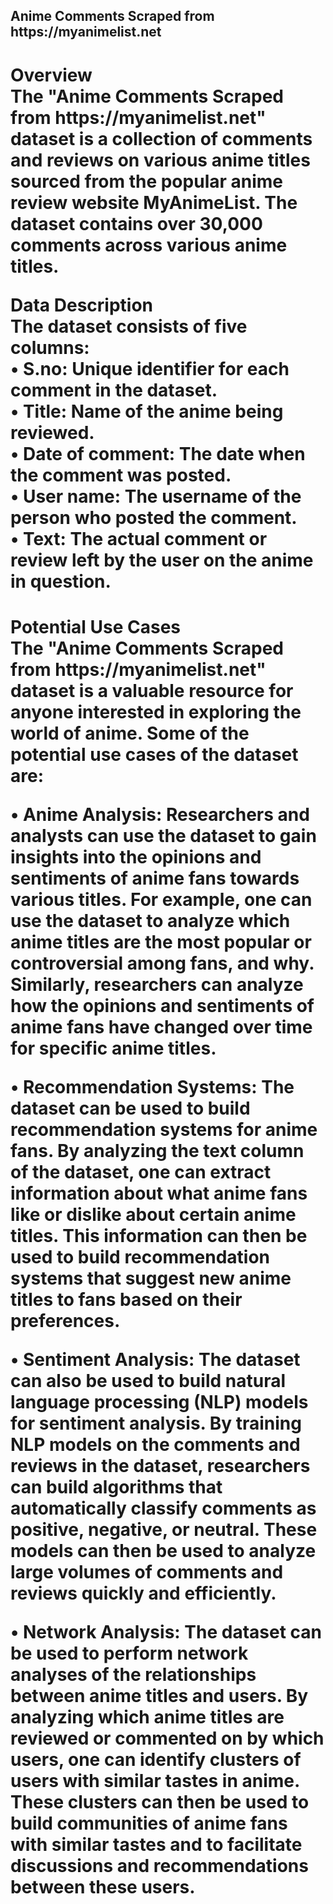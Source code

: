 <h2>Anime Comments Scraped from https://myanimelist.net

<h1>Overview<br>
The "Anime Comments Scraped from https://myanimelist.net" dataset is a collection of comments and reviews on various anime titles sourced from the popular anime review website MyAnimeList. The dataset contains over 30,000 comments across various anime titles.<br>

Data Description<br>
The dataset consists of five columns:<br>
• S.no: Unique identifier for each comment in the dataset.<br>
• Title: Name of the anime being reviewed.<br>
• Date of comment: The date when the comment was posted.<br>
• User name: The username of the person who posted the comment.<br>
• Text: The actual comment or review left by the user on the anime in question.<br>

<h1>Potential Use Cases<br>
The "Anime Comments Scraped from https://myanimelist.net" dataset is a valuable resource for anyone interested in exploring the world of anime. Some of the potential use cases of the dataset are:<br>

• Anime Analysis: Researchers and analysts can use the dataset to gain insights into the opinions and sentiments of anime fans towards various titles. For example, one can use the dataset to analyze which anime titles are the most popular or controversial among fans, and why. Similarly, researchers can analyze how the opinions and sentiments of anime fans have changed over time for specific anime titles.<br>

• Recommendation Systems: The dataset can be used to build recommendation systems for anime fans. By analyzing the text column of the dataset, one can extract information about what anime fans like or dislike about certain anime titles. This information can then be used to build recommendation systems that suggest new anime titles to fans based on their preferences.<br>

• Sentiment Analysis: The dataset can also be used to build natural language processing (NLP) models for sentiment analysis. By training NLP models on the comments and reviews in the dataset, researchers can build algorithms that automatically classify comments as positive, negative, or neutral. These models can then be used to analyze large volumes of comments and reviews quickly and efficiently.<br>

• Network Analysis: The dataset can be used to perform network analyses of the relationships between anime titles and users. By analyzing which anime titles are reviewed or commented on by which users, one can identify clusters of users with similar tastes in anime. These clusters can then be used to build communities of anime fans with similar tastes and to facilitate discussions and recommendations between these users.<br>
